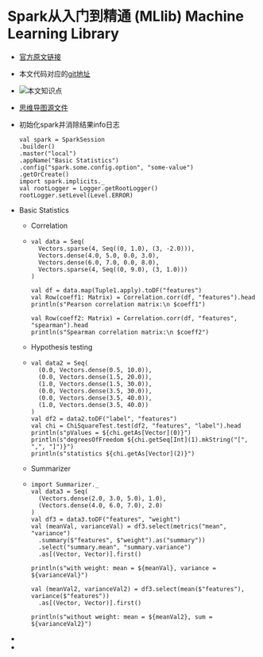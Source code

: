 # Spark从入门到精通 (MLlib) Machine Learning Library

- [官方原文链接](http://spark.apache.org/docs/latest/ml-guide.html)

- 本文代码对应的[git地址](https://github.com/poteman/spark-tutorial)

- ![本文知识点](https://ws4.sinaimg.cn/large/006tKfTcly1g066kx6jb9j30u00uv0y1.jpg)

- [思维导图源文件](https://github.com/poteman/learnSpark/blob/master/xmind/RDDs%2C%20Accumulators%2C%20Broadcast%20Vars.xmind)

- 初始化spark并消除结果info日志

  ```
  val spark = SparkSession
  .builder()
  .master("local")
  .appName("Basic Statistics")
  .config("spark.some.config.option", "some-value")
  .getOrCreate()
  import spark.implicits._
  val rootLogger = Logger.getRootLogger()
  rootLogger.setLevel(Level.ERROR)
  ```

- Basic Statistics

  - Correlation

  - ```
    val data = Seq(
      Vectors.sparse(4, Seq((0, 1.0), (3, -2.0))),
      Vectors.dense(4.0, 5.0, 0.0, 3.0),
      Vectors.dense(6.0, 7.0, 0.0, 8.0),
      Vectors.sparse(4, Seq((0, 9.0), (3, 1.0)))
    )
    
    val df = data.map(Tuple1.apply).toDF("features")
    val Row(coeff1: Matrix) = Correlation.corr(df, "features").head
    println(s"Pearson correlation matrix:\n $coeff1")
    
    val Row(coeff2: Matrix) = Correlation.corr(df, "features", "spearman").head
    println(s"Spearman correlation matrix:\n $coeff2")
    ```

  - Hypothesis testing

  - ```
    val data2 = Seq(
      (0.0, Vectors.dense(0.5, 10.0)),
      (0.0, Vectors.dense(1.5, 20.0)),
      (1.0, Vectors.dense(1.5, 30.0)),
      (0.0, Vectors.dense(3.5, 30.0)),
      (0.0, Vectors.dense(3.5, 40.0)),
      (1.0, Vectors.dense(3.5, 40.0))
    )
    val df2 = data2.toDF("label", "features")
    val chi = ChiSquareTest.test(df2, "features", "label").head
    println(s"pValues = ${chi.getAs[Vector](0)}")
    println(s"degreesOfFreedom ${chi.getSeq[Int](1).mkString("[", ",", "]")}")
    println(s"statistics ${chi.getAs[Vector](2)}")
    ```

  - Summarizer

  - ```
    import Summarizer._
    val data3 = Seq(
      (Vectors.dense(2.0, 3.0, 5.0), 1.0),
      (Vectors.dense(4.0, 6.0, 7.0), 2.0)
    )
    val df3 = data3.toDF("features", "weight")
    val (meanVal, varianceVal) = df3.select(metrics("mean", "variance")
      .summary($"features", $"weight").as("summary"))
      .select("summary.mean", "summary.variance")
      .as[(Vector, Vector)].first()
    
    println(s"with weight: mean = ${meanVal}, variance = ${varianceVal}")
    
    val (meanVal2, varianceVal2) = df3.select(mean($"features"), variance($"features"))
      .as[(Vector, Vector)].first()
    
    println(s"without weight: mean = ${meanVal2}, sum = ${varianceVal2}")
    ```

- 

- 
